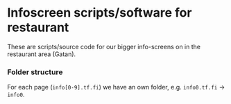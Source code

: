 # Infoscreen scripts/software for restaurant

These are scripts/source code for our bigger info-screens on in the restaurant area (Gatan).

### Folder structure

For each page (`info[0-9].tf.fi`) we have an own folder, e.g. `info0.tf.fi` -> `info0`.
